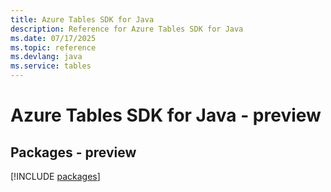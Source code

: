 ```yaml
---
title: Azure Tables SDK for Java
description: Reference for Azure Tables SDK for Java
ms.date: 07/17/2025
ms.topic: reference
ms.devlang: java
ms.service: tables
---
```

# Azure Tables SDK for Java - preview
## Packages - preview
[!INCLUDE [packages](tables-index.md)]